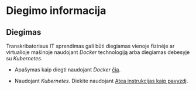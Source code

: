 # Diegimo informacija

## Diegimas

Transkribatoriaus IT sprendimas gali būti diegiamas vienoje fizinėje ar virtualioje mašinoje naudojant *Docker* technologiją arba diegiamas debesyje su *Kubernetes*.

- Apašymas kaip diegti naudojant *Docker* [čia](run-docker/README.lt.md).

- Naudojant *Kubernetes*. Diekite naudojant [Atea instrukcijas kaip pavyzdį](atea/README.lt.md).
